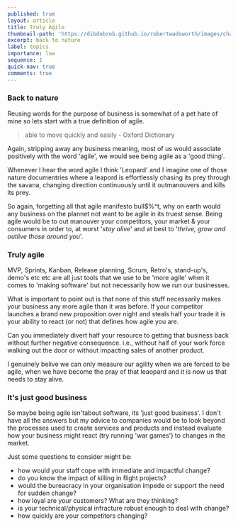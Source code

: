```yaml
---
published: true
layout: article
title: Truly Agile
thumbnail-path: 'https://dibdobrob.github.io/robertwadsworth/images/chalk.png'
excerpt: back to nature
label: topics
importance: low
sequence: 1
quick-nav: true
comments: true
---
```

### Back to nature

Reusing words for the purpose of business is somewhat of a pet hate of mine so lets start with a true definition of agile.

> able to move quickly and easily - Oxford Dictionary

Again, stripping away any business meaning, most of us would associate positively with the word 'agile', we would see being agile as a 'good thing'.

Whenever I hear the word agile I think 'Leopard' and I imagine one of those nature documentries where a leapord is effortlessly chasing its prey through the savana, changing direction continuously until it outmanouvers and kills its prey.

So again, forgetting all that agile manifesto bull$%^t, why on earth would any business on the plannet not want to be agile in its truest sense. Being agile would be to out manouver your competitors, your market & your consumers in order to, at worst '_stay alive_' and at best to '_thrive, grow and outlive those around you_'.

### Truly agile

MVP, Sprints, Kanban, Release planning, Scrum, Retro's, stand-up's, demo's etc etc are all just tools that we use to be 'more agile' when it comes to 'making software' but not necessarily how we run our businesses.

What is important to point out is that none of this stuff necessarily makes your business any more agile than it was before. If your competitor launches a brand new proposition over night and steals half your trade it is your ability to react (or not) that defines how agile you are.

Can you immediately divert half your resource to getting that business back without further negative consequence. i.e., without half of your work force walking out the door or without impacting sales of another product.

I genuinely belive we can only measure our agility when we are forced to be agile, when we have become the pray of that leaopard and it is now us that needs to stay alive.

### It's just good business

So maybe being agile isn'tabout software, its 'just good business'. I don't have all the answers but my advice to companies would be to look beyond the processes used to create services and products and instead evaluate how your business might react (try running 'war games') to changes in the market. 

Just some questions to consider might be:
- how would your staff cope with immediate and impactful change?
- do you know the impact of killing in flight projects?
- would the bureacracy in your organisation impede or support the need for sudden change?
- how loyal are your customers? What are they thinking?
- is your technical/physical infracture robust enough to deal with change?
- how quickly are your competitors changing?
